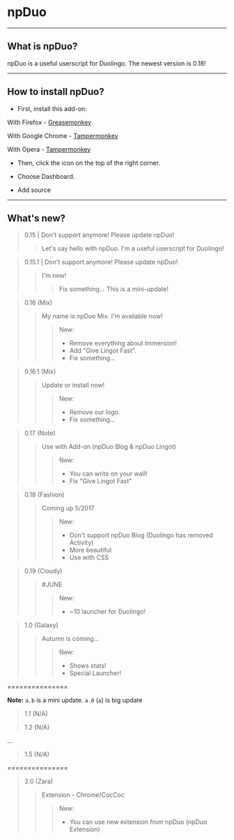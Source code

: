 # npDuo

______________________

## What is npDuo?
npDuo is a useful userscript for Duolingo. The newest version is 0.18!
_____________________________________
## How to install npDuo?
+ First, install this add-on:

With Firefox - [Greasemonkey](https://addons.mozilla.org/ru/firefox/addon/greasemonkey/)

With Google Chrome - [Tampermonkey](https://chrome.google.com/webstore/detail/tampermonkey/dhdgffkkebhmkfjojejmpbldmpobfkfo)

With Opera - [Tampermonkey](https://addons.opera.com/ru/extensions/details/tampermonkey-beta/)

+ Then, click the icon on the top of the right corner.

+ Choose Dashboard.

+ Add source

____________________________

## What's new?

> 0.15 | Don't support anymore! Please update npDuo!
>> Let's say hello with npDuo. I'm a useful userscript for Duolingo!

> 0.15.1 | Don't support anymore! Please update npDuo!
>> I'm new! 
>>> Fix something... This is a mini-update!

> 0.16 (Mix)
>> My name is npDuo Mix. I'm available now!
>>> New:
>>> + Remove everything about Immersion!
>>> + Add "Give Lingot Fast".
>>> + Fix something...

> 0.16.1 (Mix)
>> Update or install now!
>>> New:
>>> + Remove our logo.
>>> + Fix something...

> 0.17 (Note)
>> Use with Add-on (npDuo Blog & npDuo Lingot)
>>> New:
>>> + You can write on your wall!
>>> + Fix "Give Lingot Fast"

> 0.18 (Fashion)
>> Coming up 5/2017
>>> New:
>>> + Don't support npDuo Blog (Duolingo has removed Activity)
>>> + More beautiful
>>> + Use with CSS

> 0.19 (Cloudy)
>> #JUNE
>>> New:
>>> + ~10 launcher for Duolingo!

> 1.0 (Galaxy)
>> Autumn is coming...
>>> New:
>>> + Shows stats!
>>> + Special Launcher!

===============

**Note:** `a.b` is a mini update. `a.0` (`a`) is big update

> 1.1 (N/A)

> 1.2 (N/A)

...

> 1.5 (N/A)

===============

> 2.0 (Zara)
>> Extension - Chrome/CocCoc
>>> New:
>>> + You can use new extension from npDuo (npDuo Extension)

